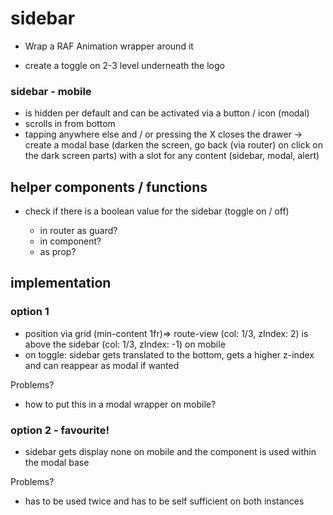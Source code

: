 # sidebar

- Wrap a RAF Animation wrapper around it

- create a toggle on 2-3 level underneath the logo

### sidebar - mobile

- is hidden per default and can be activated via a button / icon (modal)
- scrolls in from bottom
- tapping anywhere else and / or pressing the X closes the drawer
  -> create a modal base (darken the screen, go back (via router) on click on the dark screen parts) with a slot for any content (sidebar, modal, alert)

## helper components / functions

- check if there is a boolean value for the sidebar (toggle on / off)

  - in router as guard?
  - in component?
  - as prop?

## implementation

### option 1

- position via grid (min-content 1fr)=> route-view (col: 1/3, zIndex: 2) is above the sidebar (col: 1/3, zIndex: -1) on mobile
- on toggle: sidebar gets translated to the bottom, gets a higher z-index and can reappear as modal if wanted

Problems?

- how to put this in a modal wrapper on mobile?

### option 2 - favourite!

- sidebar gets display none on mobile and the component is used within the modal base

Problems?

- has to be used twice and has to be self sufficient on both instances
